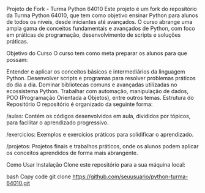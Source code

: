 Projeto de Fork - Turma Python 64010
Este projeto é um fork do repositório da Turma Python 64010, que tem como objetivo ensinar Python para alunos de todos os níveis, desde iniciantes até avançados. O curso abrange uma ampla gama de conceitos fundamentais e avançados de Python, com foco em práticas de programação, desenvolvimento de scripts e soluções práticas.

Objetivo do Curso
O curso tem como meta preparar os alunos para que possam:

Entender e aplicar os conceitos básicos e intermediários da linguagem Python.
Desenvolver scripts e programas para resolver problemas práticos do dia a dia.
Dominar bibliotecas comuns e avançadas utilizadas no ecossistema Python.
Trabalhar com automação, manipulação de dados, POO (Programação Orientada a Objetos), entre outros temas.
Estrutura do Repositório
O repositório é organizado da seguinte forma:

/aulas: Contém os códigos desenvolvidos em aula, divididos por tópicos, para facilitar o aprendizado progressivo.

/exercicios: Exemplos e exercícios práticos para solidificar o aprendizado.

/projetos: Projetos finais e trabalhos práticos, onde os alunos podem aplicar os conceitos aprendidos de forma mais abrangente.

Como Usar
Instalação
Clone este repositório para a sua máquina local:

bash
Copy code
git clone https://github.com/seuusuario/python-turma-64010.git
